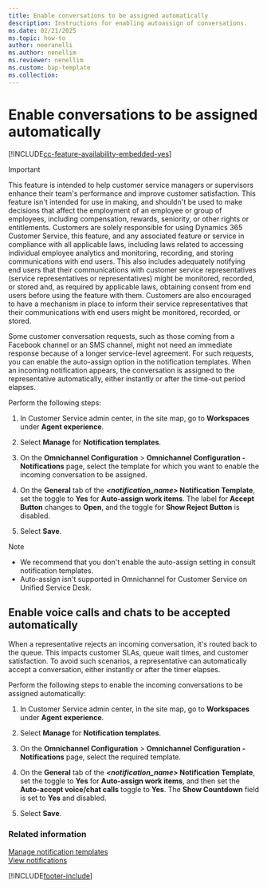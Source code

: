 ```yaml
---
title: Enable conversations to be assigned automatically
description: Instructions for enabling autoassign of conversations.
ms.date: 02/21/2025
ms.topic: how-to
author: neeranelli
ms.author: nenellim
ms.reviewer: nenellim
ms.custom: bap-template
ms.collection:
---
```


# Enable conversations to be assigned automatically

[!INCLUDE[cc-feature-availability-embedded-yes](../../includes/cc-feature-availability-embedded-yes.md)]

> [!IMPORTANT]
> This feature is intended to help customer service managers or supervisors enhance their team's performance and improve customer satisfaction. This feature isn't intended for use in making, and shouldn't be used to make decisions that affect the employment of an employee or group of employees, including compensation, rewards, seniority, or other rights or entitlements. Customers are solely responsible for using Dynamics 365 Customer Service, this feature, and any associated feature or service in compliance with all applicable laws, including laws related to accessing individual employee analytics and monitoring, recording, and storing communications with end users. This also includes adequately notifying end users that their communications with customer service representatives (service representatives or representatives) might be monitored, recorded, or stored and, as required by applicable laws, obtaining consent from end users before using the feature with them. Customers are also encouraged to have a mechanism in place to inform their service representatives that their communications with end users might be monitored, recorded, or stored.

Some customer conversation requests, such as those coming from a Facebook channel or an SMS channel, might not need an immediate response because of a longer service-level agreement. For such requests, you can enable the auto-assign option in the notification templates. When an incoming notification appears, the conversation is assigned to the representative automatically, either instantly or after the time-out period elapses.

Perform the following steps:

1. In Customer Service admin center, in the site map, go to **Workspaces** under **Agent experience**.

2. Select **Manage** for **Notification templates**.

3. On the **Omnichannel Configuration** > **Omnichannel Configuration - Notifications** page, select the template for which you want to enable the incoming conversation to be assigned.

4. On the **General** tab of the ***<notification_name>* Notification Template**, set the toggle to **Yes** for **Auto-assign work items**. The label for **Accept Button** changes to **Open**, and the toggle for **Show Reject Button** is disabled.

5. Select **Save**.

> [!NOTE]
> - We recommend that you don't enable the auto-assign setting in consult notification templates.
> - Auto-assign isn't supported in Omnichannel for Customer Service on Unified Service Desk.


## Enable voice calls and chats to be accepted automatically

When a representative rejects an incoming conversation, it's routed back to the queue. This impacts customer SLAs, queue wait times, and customer satisfaction. To avoid such scenarios, a representative can automatically accept a conversation, either instantly or after the timer elapses.

Perform the following steps to enable the incoming conversations to be assigned automatically:

1. In Customer Service admin center, in the site map, go to **Workspaces** under **Agent experience**.

2. Select **Manage** for **Notification templates**.

3. On the **Omnichannel Configuration** > **Omnichannel Configuration - Notifications** page, select the required template.

1. On the **General** tab of the ***<notification_name>* Notification Template**, set the toggle to **Yes** for **Auto-assign work items**, and then set the **Auto-accept voice/chat calls** toggle to **Yes**. The **Show Countdown** field is set to **Yes** and disabled.

5. Select **Save**.

### Related information

[Manage notification templates](notification-templates.md)  
[View notifications](../use/oc-notifications.md)  


[!INCLUDE[footer-include](../../includes/footer-banner.md)]
